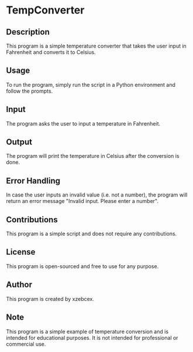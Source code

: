 # TempConverter

## Description
This program is a simple temperature converter that takes the user input in Fahrenheit and converts it to Celsius.

## Usage
To run the program, simply run the script in a Python environment and follow the prompts.

## Input
The program asks the user to input a temperature in Fahrenheit.

## Output
The program will print the temperature in Celsius after the conversion is done.

## Error Handling
In case the user inputs an invalid value (i.e. not a number), the program will return an error message "Invalid input. Please enter a number".

## Contributions
This program is a simple script and does not require any contributions.

## License
This program is open-sourced and free to use for any purpose.

## Author
This program is created by xzebcex.

## Note
This program is a simple example of temperature conversion and is intended for educational purposes. It is not intended for professional or commercial use.

